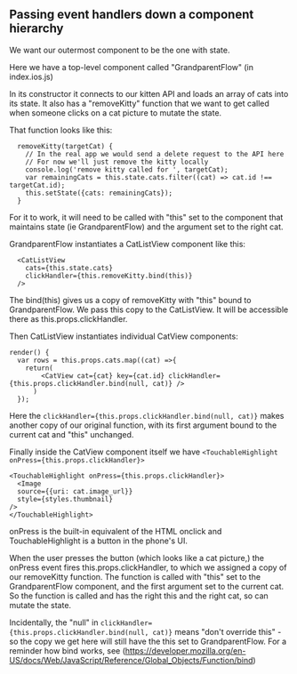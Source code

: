 ## Passing event handlers down a component hierarchy

We want our outermost component to be the one with state.

Here we have a top-level component called "GrandparentFlow" (in index.ios.js)

In its constructor it connects to our kitten API and loads an array of cats into its state. It also has a "removeKitty" function that we want to get called when someone clicks on a cat picture to mutate the state.

That function looks like this:
```
  removeKitty(targetCat) {
    // In the real app we would send a delete request to the API here
    // For now we'll just remove the kitty locally
    console.log('remove kitty called for ', targetCat);
    var remainingCats = this.state.cats.filter((cat) => cat.id !== targetCat.id);
    this.setState({cats: remainingCats});
  }
```

For it to work, it will need to be called with "this" set to the component that maintains state (ie GrandparentFlow) and the argument set to the right cat.


GrandparentFlow instantiates a CatListView component like this:

```
  <CatListView
    cats={this.state.cats}
    clickHandler={this.removeKitty.bind(this)}
  />
```

The bind(this) gives us a copy of removeKitty with "this" bound to GrandparentFlow. We pass this copy to the CatListView. It will be accessible there as this.props.clickHandler.

Then CatListView instantiates individual CatView components:
```
render() {
  var rows = this.props.cats.map((cat) =>{
    return(
        <CatView cat={cat} key={cat.id} clickHandler={this.props.clickHandler.bind(null, cat)} />
      )
  });
```

Here the `clickHandler={this.props.clickHandler.bind(null, cat)}` makes another copy of our original function, with its first argument bound to the current cat and "this" unchanged.

Finally inside the CatView component itself we have `<TouchableHighlight onPress={this.props.clickHandler}>`
```
<TouchableHighlight onPress={this.props.clickHandler}>
  <Image
  source={{uri: cat.image_url}}
  style={styles.thumbnail}
/>
</TouchableHighlight>
```

onPress is the built-in equivalent of the HTML onclick and TouchableHighlight is a button in the phone's UI.

When the user presses the button (which looks like a cat picture,) the onPress event fires this.props.clickHandler, to which we assigned a copy of our removeKitty function. The function is called with "this" set to the GrandparentFlow component, and the first argument set to the current cat. So the function is called and has the right this and the right cat, so can mutate the state.


Incidentally, the "null" in  `clickHandler={this.props.clickHandler.bind(null, cat)}` means "don't override this" - so the copy we get here will still have the this set to GrandparentFlow. For a reminder how bind works, see (https://developer.mozilla.org/en-US/docs/Web/JavaScript/Reference/Global_Objects/Function/bind)


